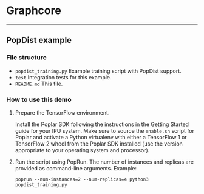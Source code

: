# Graphcore
---
## PopDist example

### File structure

* `popdist_training.py` Example training script with PopDist support.
* `test` Integration tests for this example.
* `README.md` This file.

### How to use this demo

1) Prepare the TensorFlow environment.

   Install the Poplar SDK following the instructions in the Getting Started
   guide for your IPU system. Make sure to source the `enable.sh` script for
   Poplar and activate a Python virtualenv with either a TensorFlow 1 or
   TensorFlow 2 wheel from the Poplar SDK installed (use the version
   appropriate to your operating system and processor).

2) Run the script using PopRun. The number of instances and replicas are
   provided as command-line arguments. Example:

   ```
   poprun --num-instances=2 --num-replicas=4 python3 popdist_training.py
   ```
